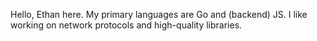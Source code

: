 <p>Hello, Ethan here. My primary languages are Go and (backend) JS. I like working on network protocols and high-quality libraries.</p>
